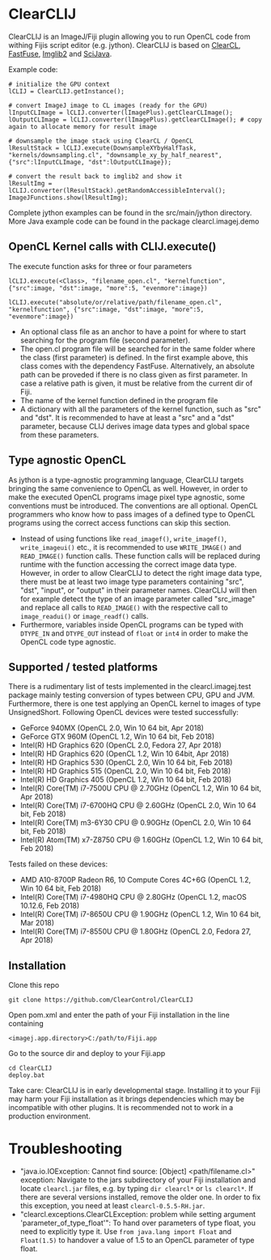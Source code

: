 # ClearCLIJ

ClearCLIJ is an ImageJ/Fiji plugin allowing you to run OpenCL code from withing Fijis script editor (e.g. jython). ClearCLIJ is based on [ClearCL](http://github.com/ClearVolume/ClearCL), [FastFuse](https://github.com/ClearControl/FastFuse), [Imglib2](https://github.com/imglib) and [SciJava](https://github.com/SciJava).

Example code:

```
# initialize the GPU context
lCLIJ = ClearCLIJ.getInstance();

# convert ImageJ image to CL images (ready for the GPU)
lInputCLImage = lCLIJ.converter(lImagePlus).getClearCLImage();
lOutputCLImage = lCLIJ.converter(lImagePlus).getClearCLImage(); # copy again to allocate memory for result image

# downsample the image stack using ClearCL / OpenCL
lResultStack = lCLIJ.execute(DownsampleXYbyHalfTask, "kernels/downsampling.cl", "downsample_xy_by_half_nearest", {"src":lInputCLImage, "dst":lOutputCLImage});

# convert the result back to imglib2 and show it
lResultImg = lCLIJ.converter(lResultStack).getRandomAccessibleInterval();
ImageJFunctions.show(lResultImg);
```
Complete jython examples can be found in the src/main/jython directory. More Java example code can be found in the package clearcl.imagej.demo

## OpenCL Kernel calls with CLIJ.execute()
The execute function asks for three or four parameters
```
lCLIJ.execute(<Class>, "filename_open.cl", "kernelfunction", {"src":image, "dst":image, "more":5, "evenmore":image})

lCLIJ.execute("absolute/or/relative/path/filename_open.cl", "kernelfunction", {"src":image, "dst":image, "more":5, "evenmore":image})
```
* An optional class file as an anchor to have a point for where to start
  searching for the program file (second parameter).
* The open.cl program file will be searched for in the same folder where the
  class (first parameter) is defined. In the first example above, this class
  comes with the dependency FastFuse. Alternatively, an absolute path can be
  proveded if there is no class given as first parameter. In case a relative
  path is given, it must be relative from the current dir of Fiji.
* The name of the kernel function defined in the program file
* A dictionary with all the parameters of the kernel function, such as
  "src" and "dst". It is recommended to have at least a "src" and a "dst"
  parameter, because CLIJ derives image data types and global space from
  these parameters.

## Type agnostic OpenCL
As jython is a type-agnostic programming language, ClearCLIJ targets bringing the same convenience to OpenCL as well. However, in order to make the executed OpenCL programs image pixel type agnostic, some conventions must be introduced. The conventions are all optional. OpenCL programmers who know how to pass images of a defined type to OpenCL programs using the correct access functions can skip this section.

* Instead of using functions like `read_imagef()`, `write_imagef()`, `write_imageui()` etc.,
it is recommended to use `WRITE_IMAGE()` and `READ_IMAGE()` function calls. These function
calls will be replaced during runtime with the function accessing the correct image data
type. However, in order to allow ClearCLIJ to detect the right image data type, there must
be at least two image type parameters containing "src", "dst", "input", or "output" in their
parameter names. ClearCLIJ will then for example detect the type of an image parameter called
"src_image" and replace all calls to `READ_IMAGE()` with the respective call to
`image_readui()` or `image_readf()` calls.
* Furthermore, variables inside OpenCL programs can be typed with `DTYPE_IN` and `DTYPE_OUT`
instead of `float` or `int4` in order to make the OpenCL code type agnostic.


## Supported / tested platforms
There is a rudimentary list of tests implemented in the clearcl.imagej.test package mainly testing conversion of types between CPU, GPU and JVM. Furthermore, there is one test applying an OpenCL kernel to images of type UnsignedShort. Following OpenCL devices were tested successfully:

* GeForce 940MX (OpenCL 2.0, Win 10 64 bit, Apr 2018)
* GeForce GTX 960M (OpenCL 1.2, Win 10 64 bit, Feb 2018)
* Intel(R) HD Graphics 620 (OpenCL 2.0, Fedora 27, Apr 2018)
* Intel(R) HD Graphics 620 (OpenCL 1.2, Win 10 64bit, Apr 2018)
* Intel(R) HD Graphics 530 (OpenCL 2.0, Win 10 64 bit, Feb 2018)
* Intel(R) HD Graphics 515 (OpenCL 2.0, Win 10 64 bit, Feb 2018)
* Intel(R) HD Graphics 405 (OpenCL 1.2, Win 10 64 bit, Feb 2018)
* Intel(R) Core(TM) i7-7500U CPU @ 2.70GHz (OpenCL 1.2, Win 10 64 bit, Apr 2018)
* Intel(R) Core(TM) i7-6700HQ CPU @ 2.60GHz (OpenCL 2.0, Win 10 64 bit, Feb 2018)
* Intel(R) Core(TM) m3-6Y30 CPU @ 0.90GHz (OpenCL 2.0, Win 10 64 bit, Feb 2018)
* Intel(R) Atom(TM) x7-Z8750  CPU @ 1.60GHz (OpenCL 1.2, Win 10 64 bit, Feb 2018)

Tests failed on these devices:

* AMD A10-8700P Radeon R6, 10 Compute Cores 4C+6G (OpenCL 1.2, Win 10 64 bit, Feb 2018)
* Intel(R) Core(TM) i7-4980HQ CPU @ 2.80GHz (OpenCL 1.2, macOS 10.12.6, Feb 2018)
* Intel(R) Core(TM) i7-8650U CPU @ 1.90GHz (OpenCL 1.2, Win 10 64 bit, Mar 2018)
* Intel(R) Core(TM) i7-8550U CPU @ 1.80GHz (OpenCL 2.0, Fedora 27, Apr 2018)

## Installation

Clone this repo
```
git clone https://github.com/ClearControl/ClearCLIJ
```

Open pom.xml and enter the path of your Fiji installation in the line containing

```
<imagej.app.directory>C:/path/to/Fiji.app
```

Go to the source dir and deploy to your Fiji.app

```
cd ClearCLIJ
deploy.bat
```

Take care: ClearCLIJ is in early developmental stage. Installing it to your Fiji may harm your Fiji installation as it brings dependencies which may be incompatible with other plugins. It is recommended not to work in a production environment.

# Troubleshooting
* "java.io.IOException: Cannot find source: [Object] <path/filename.cl>" exception: Navigate to the jars subdirectory of your Fiji installation and locate `clearcl.jar` files, e.g. by typing `dir clearcl*` or `ls clearcl*`. If there are several versions installed, remove the older one. In order to fix this exception, you need at least `clearcl-0.5.5-RH.jar`.
* "clearcl.exceptions.ClearCLException: problem while setting argument 'parameter_of_type_float'": To hand over parameters of type float, you need to explicitly type it. Use `from java.lang import Float` and `Float(1.5)` to handover a value of 1.5 to an OpenCL parameter of type float.


